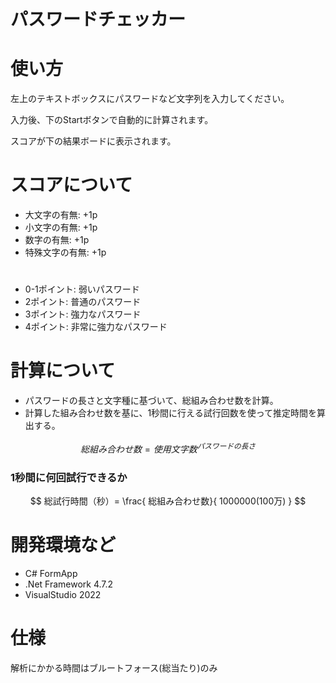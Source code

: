 # パスワードチェッカー

# 使い方
左上のテキストボックスにパスワードなど文字列を入力してください。

入力後、下のStartボタンで自動的に計算されます。

スコアが下の結果ボードに表示されます。

# スコアについて
- 大文字の有無: +1p
- 小文字の有無: +1p
- 数字の有無: +1p
- 特殊文字の有無: +1p
#
- 0-1ポイント: 弱いパスワード
- 2ポイント: 普通のパスワード
- 3ポイント: 強力なパスワード
- 4ポイント: 非常に強力なパスワード
# 計算について
- パスワードの長さと文字種に基づいて、総組み合わせ数を計算。
- 計算した組み合わせ数を基に、1秒間に行える試行回数を使って推定時間を算出する。

$$ 総組み合わせ数 = 使用文字数^{パスワードの長さ} $$

### 1秒間に何回試行できるか

$$ 総試行時間（秒）= \frac{ 総組み合わせ数}{ 1000000(100万) } $$
# 開発環境など
- C# FormApp
- .Net Framework 4.7.2
- VisualStudio 2022

# 仕様
解析にかかる時間はブルートフォース(総当たり)のみ


